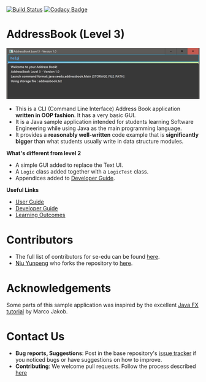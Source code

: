 [![Build Status](https://travis-ci.org/yunpengn/addressbook-level3.svg?branch=master)](https://travis-ci.org/yunpengn/addressbook-level3)
[![Codacy Badge](https://api.codacy.com/project/badge/Grade/fb07c089129842549acbc4bb3a8ffb0d)](https://www.codacy.com/app/yunpengn/addressbook-level3?utm_source=github.com&amp;utm_medium=referral&amp;utm_content=yunpengn/addressbook-level3&amp;utm_campaign=Badge_Grade)

# AddressBook (Level 3)

<img src="doc/images/Ui.png">

* This is a CLI (Command Line Interface) Address Book application **written in OOP fashion**. It has a very basic GUI.
* It is a Java sample application intended for students learning Software Engineering while using Java as the main programming language. 
* It provides a **reasonably well-written** code example that is **significantly bigger** than what students usually write in data structure modules. 
  
**What's different from level 2**

* A simple GUI added to replace the Text UI.
* A `Logic` class added together with a `LogicTest` class.
* Appendices added to [Developer Guide](doc/DeveloperGuide.md).

  
**Useful Links**
* [User Guide](doc/UserGuide.md) 
* [Developer Guide](doc/DeveloperGuide.md) 
* [Learning Outcomes](doc/LearningOutcomes.md) 

# Contributors

* The full list of contributors for se-edu can be found [here](https://se-edu.github.io/docs/Team.html).
* [Niu Yunpeng](https://yunpengn.github.io/) who forks the repository to [here](https://github.com/yunpengn/addressbook-level3).

# Acknowledgements

Some parts of this sample application was inspired by the excellent [Java FX tutorial](http://code.makery.ch/library/javafx-8-tutorial/) by Marco Jakob.

# Contact Us

* **Bug reports, Suggestions**: Post in the base repository's [issue tracker](https://github.com/se-edu/addressbook-level3/issues) if you noticed bugs or have suggestions on how to improve.
* **Contributing**: We welcome pull requests. Follow the process described [here](https://github.com/oss-generic/process)
